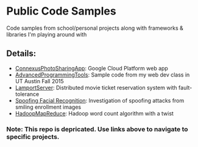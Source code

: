 # Public Code Samples

Code samples from school/personal projects along with frameworks & libraries I'm playing around with

## Details:
* [ConnexusPhotoSharingApp](https://github.com/shreyasrao/photo-share): Google Cloud Platform web app
* [AdvancedProgrammingTools](https://github.com/shreyasrao/apt): Sample code from my web dev class in UT Austin Fall 2015
* [LamportServer](https://github.com/shreyasrao/ticket-share): Distributed movie ticket reservation system with fault-tolerance
* [Spoofing Facial Recognition](https://github.com/shreyasrao/spoofing-facial-recognition): Investigation of spoofing attacks from smiling enrollment images
* [HadoopMapReduce](https://github.com/shreyasrao/hadoop-text): Hadoop word count algorithm with a twist

### Note: This repo is depricated. Use links above to navigate to specific projects.
